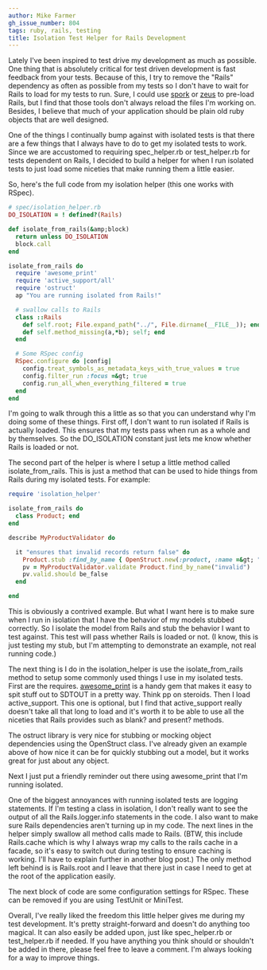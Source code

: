 ```yaml
---
author: Mike Farmer
gh_issue_number: 804
tags: ruby, rails, testing
title: Isolation Test Helper for Rails Development
---
```




Lately I've been inspired to test drive my development as much as possible. One thing that is absolutely critical for test driven development is fast feedback from your tests. Because of this, I try to remove the "Rails" dependency as often as possible from my tests so I don't have to wait for Rails to load for my tests to run. Sure, I could use [spork](https://github.com/sporkrb/spork) or [zeus](https://github.com/burke/zeus) to pre-load Rails, but I find that those tools don't always reload the files I'm working on. Besides, I believe that much of your application should be plain old ruby objects that are well designed.

One of the things I continually bump against with isolated tests is that there are a few things that I always have to do to get my isolated tests to work. Since we are accustomed to requiring spec_helper.rb or test_helper.rb for tests dependent on Rails, I decided to build a helper for when I run isolated tests to just load some niceties that make running them a little easier.

So, here's the full code from my isolation helper (this one works with RSpec).

```ruby
# spec/isolation_helper.rb
DO_ISOLATION = ! defined?(Rails)

def isolate_from_rails(&amp;block)
  return unless DO_ISOLATION
  block.call
end

isolate_from_rails do
  require 'awesome_print'
  require 'active_support/all'
  require 'ostruct'
  ap "You are running isolated from Rails!"

  # swallow calls to Rails
  class ::Rails
    def self.root; File.expand_path("../", File.dirname(__FILE__)); end
    def self.method_missing(a,*b); self; end
  end

  # Some RSpec config
  RSpec.configure do |config|
    config.treat_symbols_as_metadata_keys_with_true_values = true
    config.filter_run :focus =&gt; true
    config.run_all_when_everything_filtered = true
  end
end
```

I'm going to walk through this a little as so that you can understand why I'm doing some of these things. First off, I don't want to run isolated if Rails is actually loaded. This ensures that my tests pass when run as a whole and by themselves. So the DO_ISOLATION constant just lets me know whether Rails is loaded or not.

The second part of the helper is where I setup a little method called isolate_from_rails. This is just a method that can be used to hide things from Rails during my isolated tests. For example:

```ruby
require 'isolation_helper'

isolate_from_rails do 
  class Product; end
end

describe MyProductValidator do

  it "ensures that invalid records return false" do
    Product.stub :find_by_name { OpenStruct.new(:product, :name =&gt; "invalid", :valid =&gt; false) }
    pv = MyProductValidator.validate Product.find_by_name("invalid")
    pv.valid.should be_false
  end

end
```

This is obviously a contrived example. But what I want here is to make sure when I run in isolation that I have the behavior of my models stubbed correctly. So I isolate the model from Rails and stub the behavior I want to test against. This test will pass whether Rails is loaded or not. (I know, this is just testing my stub, but I'm attempting to demonstrate an example, not real running code.)

The next thing is I do in the isolation_helper is use the isolate_from_rails method to setup some commonly used things I use in my isolated tests. First are the requires. [awesome_print](https://github.com/michaeldv/awesome_print) is a handy gem that makes it easy to spit stuff out to SDTOUT in a pretty way. Think pp on steroids. Then I load active_support. This one is optional, but I find that active_support really doesn't take all that long to load and it's worth it to be able to use all the niceties that Rails provides such as blank? and present? methods.

The ostruct library is very nice for stubbing or mocking object dependencies using the OpenStruct class. I've already given an example above of how nice it can be for quickly stubbing out a model, but it works great for just about any object.

Next I just put a friendly reminder out there using awesome_print that I'm running isolated.

One of the biggest annoyances with running isolated tests are logging statements. If I'm testing a class in isolation, I don't really want to see the output of all the Rails.logger.info statements in the code. I also want to make sure Rails dependencies aren't turning up in my code. The next lines in the helper simply swallow all method calls made to Rails. (BTW, this include Rails.cache which is why I always wrap my calls to the rails cache in a facade, so it's easy to switch out during testing to ensure caching is working. I'll have to explain further in another blog post.) The only method left behind is is Rails.root and I leave that there just in case I need to get at the root of the application easily.

The next block of code are some configuration settings for RSpec. These can be removed if you are using TestUnit or MiniTest.

Overall, I've really liked the freedom this little helper gives me during my test development. It's pretty straight-forward and doesn't do anything too magical. It can also easily be added upon, just like spec_helper.rb or test_helper.rb if needed. If you have anything you think should or shouldn't be added in there, please feel free to leave a comment. I'm always looking for a way to improve things.



